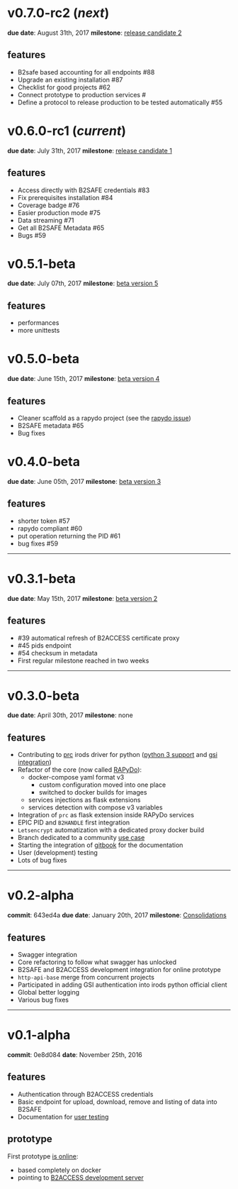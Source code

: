 
# v0.7.0-rc2 (*next*)
**due date**: August 31th, 2017
**milestone**: [release candidate 2](https://github.com/EUDAT-B2STAGE/http-api/milestone/3)

## features
- B2safe based accounting for all endpoints #88
- Upgrade an existing installation #87
- Checklist for good projects #62
- Connect prototype to production services #
- Define a protocol to release production to be tested automatically #55

# v0.6.0-rc1 (*current*)
**due date**: July 31th, 2017
**milestone**: [release candidate 1](https://github.com/EUDAT-B2STAGE/http-api/milestone/3)

## features
- Access directly with B2SAFE credentials #83
- Fix prerequisites installation #84
- Coverage badge #76
- Easier production mode #75
- Data streaming #71
- Get all B2SAFE Metadata #65
- Bugs #59

# v0.5.1-beta
**due date**: July 07th, 2017
**milestone**: [beta version 5](https://github.com/EUDAT-B2STAGE/http-api/milestone/3)

## features

- performances
- more unittests

# v0.5.0-beta
**due date**: June 15th, 2017
**milestone**: [beta version 4](https://github.com/EUDAT-B2STAGE/http-api/milestone/7)

## features

- Cleaner scaffold as a rapydo project (see the [rapydo issue](https://github.com/rapydo/issues/issues/23#issuecomment-307377366))
- B2SAFE metadata #65
- Bug fixes

# v0.4.0-beta
**due date**: June 05th, 2017
**milestone**: [beta version 3](https://github.com/EUDAT-B2STAGE/http-api/milestone/6)

## features

- shorter token #57
- rapydo compliant #60
- put operation returning the PID #61
- bug fixes #59

---

# v0.3.1-beta
**due date**: May 15th, 2017
**milestone**: [beta version 2](https://github.com/EUDAT-B2STAGE/http-api/milestone/5?closed=1)

## features

- #39 automatical refresh of B2ACCESS certificate proxy 
- #45 pids endpoint 
- #54 checksum in metadata 
- First regular milestone reached in two weeks

---

# v0.3.0-beta
**due date**: April 30th, 2017
**milestone**: none

## features
- Contributing to [prc](https://github.com/irods/python-irodsclient) irods driver for python ([python 3 support](https://github.com/irods/python-irodsclient/pull/62) and [gsi integration](https://github.com/irods/python-irodsclient/pull/57))
- Refactor of the core (now called [RAPyDo](https://github.com/rapydo)):
    - docker-compose yaml format v3
         - custom configuration moved into one place
         - switched to docker builds for images
    - services injections as flask extensions
    - services detection with compose v3 variables
- Integration of `prc` as flask extension inside RAPyDo services
- EPIC PID and `B2HANDLE` first integration
- `Letsencrypt` automatization with a dedicated proxy docker build
- Branch dedicated to a community [use case](https://github.com/EUDAT-B2STAGE/http-api/tree/mongo)
- Starting the integration of [gitbook](https://rapydo.gitbooks.io/rapydo/content/) for the documentation
- User (development) testing
- Lots of bug fixes 

---

# v0.2-alpha
**commit**: 643ed4a
**due date**: January 20th, 2017
**milestone**: [Consolidations](https://github.com/EUDAT-B2STAGE/http-api/milestone/4)

## features

- Swagger integration
- Core refactoring to follow what swagger has unlocked
- B2SAFE and B2ACCESS development integration for online prototype
- `http-api-base` merge from concurrent projects
- Participated in adding GSI authentication into irods python official client
- Global better logging
- Various bug fixes

---

# v0.1-alpha
**commit**: 0e8d084
**date**: November 25th, 2016

## features

- Authentication through B2ACCESS credentials
- Basic endpoint for upload, download, remove and listing of data into B2SAFE
- Documentation for [user testing](https://github.com/EUDAT-B2STAGE/http-api/blob/master/docs/user/user.md)

## prototype

First prototype [is online](https://b2stage.cineca.it/api/status):
- based completely on docker
- pointing to [B2ACCESS development server](https://unity.eudat-aai.fz-juelich.de:8443/home/home)

